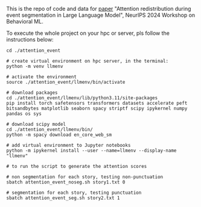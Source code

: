This is the repo of code and data for [paper](https://openreview.net/pdf?id=l0K0ADWKTq) "Attention redistribution during event segmentation in Large Language Model", NeurIPS 2024 Workshop on Behavioral ML.

To execute the whole project on your hpc or server, pls follow the instructions below:

```
cd ./attention_event

# create virtual environment on hpc server, in the terminal:
python -m venv llmenv

# activate the environment
source ./attention_event/llmenv/bin/activate

# download packages
cd ./attention_event/llmenv/lib/python3.11/site-packages
pip install torch safetensors transformers datasets accelerate peft bitsandbytes matplotlib seaborn spacy striptf scipy ipykernel numpy pandas os sys

# download scipy model
cd ./attention_event/llmenv/bin/
python -m spacy download en_core_web_sm
  
# add virtual environment to Jupyter notebooks
python -m ipykernel install --user --name=llmenv --display-name "llmenv"

# to run the script to generate the attention scores

# non segmentation for each story, testing non-punctuation
sbatch attention_event_noseg.sh story1.txt 0

# segmentation for each story, testing punctuation
sbatch attention_event_seg.sh story2.txt 1 
```
